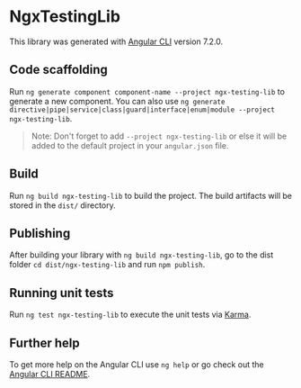 # NgxTestingLib

This library was generated with [Angular CLI](https://github.com/angular/angular-cli) version 7.2.0.

## Code scaffolding

Run `ng generate component component-name --project ngx-testing-lib` to generate a new component. You can also use `ng generate directive|pipe|service|class|guard|interface|enum|module --project ngx-testing-lib`.
> Note: Don't forget to add `--project ngx-testing-lib` or else it will be added to the default project in your `angular.json` file. 

## Build

Run `ng build ngx-testing-lib` to build the project. The build artifacts will be stored in the `dist/` directory.

## Publishing

After building your library with `ng build ngx-testing-lib`, go to the dist folder `cd dist/ngx-testing-lib` and run `npm publish`.

## Running unit tests

Run `ng test ngx-testing-lib` to execute the unit tests via [Karma](https://karma-runner.github.io).

## Further help

To get more help on the Angular CLI use `ng help` or go check out the [Angular CLI README](https://github.com/angular/angular-cli/blob/master/README.md).
